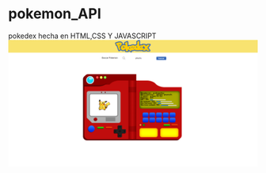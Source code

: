 # pokemon_API
pokedex hecha en HTML,CSS Y JAVASCRIPT
<br>
<img src="https://github.com/miguelapol/pokemon_API/blob/main/pagina_pokedex.png">
